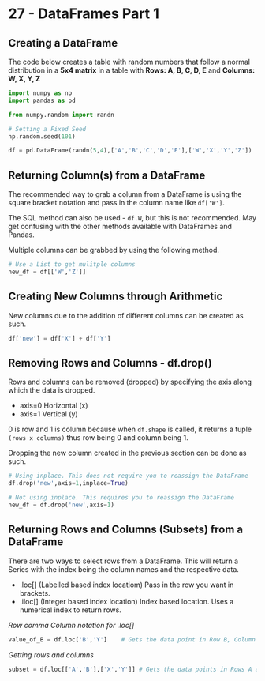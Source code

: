 # 27 - DataFrames Part 1

## Creating a DataFrame

The code below creates a table with random numbers that follow a normal distribution in a **5x4 matrix** in a table with **Rows: A, B, C, D, E** and **Columns: W, X, Y, Z**

```py
import numpy as np
import pandas as pd

from numpy.random import randn

# Setting a Fixed Seed
np.random.seed(101)

df = pd.DataFrame(randn(5,4),['A','B','C','D','E'],['W','X','Y','Z'])
```

## Returning Column(s) from a DataFrame

The recommended way to grab a column from a DataFrame is using the square bracket notation and pass in the column name like `df['W']`. 

The SQL method can also be used - `df.W`, but this is not recommended. May get confusing with the other methods available with DataFrames and Pandas.

Multiple columns can be grabbed by using the following method.

```py
# Use a List to get mulitple columns
new_df = df[['W','Z']]
```

## Creating New Columns through Arithmetic

New columns due to the addition of different columns can be created as such.

```py
df['new'] = df['X'] + df['Y']
```

## Removing Rows and Columns - df.drop()

Rows and columns can be removed (dropped) by specifying the axis along which the data is dropped.

* axis=0    Horizontal (x)
* axis=1    Vertical (y)

0 is row and 1 is column because when `df.shape` is called, it returns a tuple `(rows x columns)` thus row being 0 and column being 1.

Dropping the new column created in the previous section can be done as such.

```py
# Using inplace. This does not require you to reassign the DataFrame
df.drop('new',axis=1,inplace=True)

# Not using inplace. This requires you to reassign the DataFrame
new_df = df.drop('new',axis=1)
```

## Returning Rows and Columns (Subsets) from a DataFrame

There are two ways to select rows from a DataFrame. This will return a Series with the index being the column names and the respective data.

* .loc[]    (Labelled based index locatiom) Pass in the row you want in brackets.
* .iloc[]   (Integer based index location) Index based location. Uses a numerical index to return rows.

*Row comma Column notation for .loc[]*
```py
value_of_B = df.loc['B','Y']    # Gets the data point in Row B, Column Y
```

*Getting rows and columns*

```py
subset = df.loc[['A','B'],['X','Y']] # Gets the data points in Rows A and B and Columns X and Y
```


